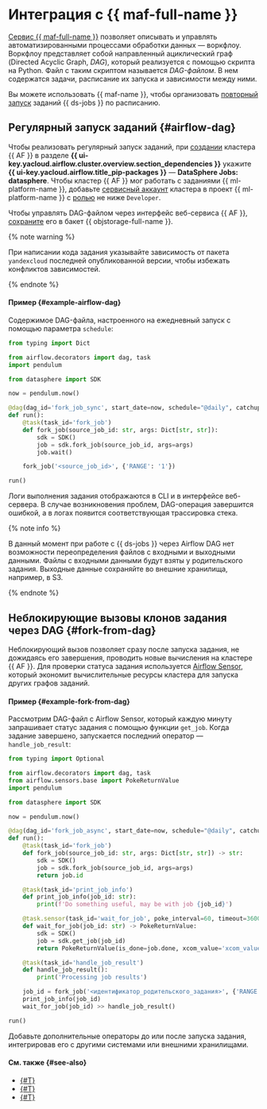 # Интеграция с {{ maf-full-name }}

[Сервис {{ maf-full-name }}](../../../managed-airflow/concepts/index.md#about-the-service) позволяет описывать и управлять автоматизированными процессами обработки данных — воркфлоу. Воркфлоу представляет собой направленный ациклический граф (Directed Acyclic Graph, _DAG_), который реализуется с помощью скрипта на Python. Файл с таким скриптом называется _DAG-файлом_. В нем содержатся задачи, расписание их запуска и зависимости между ними.

Вы можете использовать {{ maf-name }}, чтобы организовать [повторный запуск](./fork.md) заданий {{ ds-jobs }} по расписанию.

## Регулярный запуск заданий {#airflow-dag}

Чтобы реализовать регулярный запуск заданий, при [создании](../../../managed-airflow/operations/cluster-create.md) кластера {{ AF }} в разделе **{{ ui-key.yacloud.airflow.cluster.overview.section_dependencies }}** укажите **{{ ui-key.yacloud.airflow.title_pip-packages }}** — **DataSphere Jobs: datasphere**. Чтобы кластер {{ AF }} мог работать с заданиями {{ ml-platform-name }}, добавьте [сервисный аккаунт](../../../iam/concepts/users/service-accounts.md) кластера в проект {{ ml-platform-name }} с [ролью](../../security/index.md) не ниже `Developer`.

Чтобы управлять DAG-файлом через интерфейс веб-сервиса {{ AF }}, [сохраните](../../../managed-airflow/operations/upload-dags.md) его в бакет {{ objstorage-full-name }}.

{% note warning %}

При написании кода задания указывайте зависимость от пакета `yandexcloud` последней опубликованной версии, чтобы избежать конфликтов зависимостей.

{% endnote %}

#### Пример {#example-airflow-dag}

Содержимое DAG-файла, настроенного на ежедневный запуск с помощью параметра `schedule`:

```python
from typing import Dict

from airflow.decorators import dag, task
import pendulum

from datasphere import SDK

now = pendulum.now()

@dag(dag_id='fork_job_sync', start_date=now, schedule="@daily", catchup=False)
def run():
    @task(task_id='fork_job')
    def fork_job(source_job_id: str, args: Dict[str, str]):
        sdk = SDK()
        job = sdk.fork_job(source_job_id, args=args)
        job.wait()

    fork_job('<source_job_id>', {'RANGE': '1'})

run()
```

Логи выполнения задания отображаются в CLI и в интерфейсе веб-сервера. В случае возникновения проблем, DAG-операция завершится ошибкой, а в логах появится соответствующая трассировка стека.

{% note info %}

В данный момент при работе с {{ ds-jobs }} через Airflow DAG нет возможности переопределения файлов с входными и выходными данными. Файлы с входными данными будут взяты у родительского задания. Выходные данные сохраняйте во внешние хранилища, например, в S3.

{% endnote %}

## Неблокирующие вызовы клонов задания через DAG {#fork-from-dag}

Неблокирующий вызов позволяет сразу после запуска задания, не дожидаясь его завершения, проводить новые вычисления на кластере {{ AF }}. Для проверки статуса задания используется [Airflow Sensor](https://airflow.apache.org/docs/apache-airflow/stable/core-concepts/sensors.html), который экономит вычислительные ресурсы кластера для запуска других графов заданий.

#### Пример {#example-fork-from-dag}

Рассмотрим DAG-файл с Airflow Sensor, который каждую минуту запрашивает статус задания с помощью функции `get_job`. Когда задание завершено, запускается последний оператор — `handle_job_result`:

```python
from typing import Optional

from airflow.decorators import dag, task
from airflow.sensors.base import PokeReturnValue
import pendulum

from datasphere import SDK

now = pendulum.now()

@dag(dag_id='fork_job_async', start_date=now, schedule="@daily", catchup=False)
def run():
    @task(task_id='fork_job')
    def fork_job(source_job_id: str, args: Dict[str, str]) -> str:
        sdk = SDK()
        job = sdk.fork_job(source_job_id, args=args)
        return job.id

    @task(task_id='print_job_info')
    def print_job_info(job_id: str):
        print(f'Do something useful, may be with job {job_id}')

    @task.sensor(task_id='wait_for_job', poke_interval=60, timeout=3600, mode='reschedule')
    def wait_for_job(job_id: str) -> PokeReturnValue:
        sdk = SDK()
        job = sdk.get_job(job_id)
        return PokeReturnValue(is_done=job.done, xcom_value='xcom_value')

    @task(task_id='handle_job_result')
    def handle_job_result():
        print('Processing job results')

    job_id = fork_job('<идентификатор_родительского_задания>', {'RANGE': '1'})
    print_job_info(job_id)
    wait_for_job(job_id) >> handle_job_result()

run()
```

Добавьте дополнительные операторы до или после запуска задания, интегрировав его с другими системами или внешними хранилищами.

#### См. также {#see-also}

* [{#T}](./index.md)
* [{#T}](./fork.md)
* [{#T}](../../../managed-airflow/concepts/index.md)
